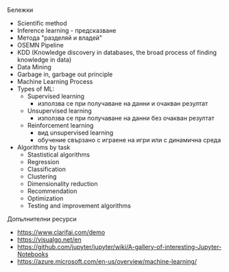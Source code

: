 Бележки
* Scientific method
* Inference learning - предсказване
* Метода "разделяй и владей"
* OSEMN Pipeline
* KDD (Knowledge discovery in databases, the broad process of finding knowledge in data)
* Data Mining
* Garbage in, garbage out principle
* Machine Learning Process
* Types of ML:
	* Supervised learning
		* използва се при получаване на данни и очакван резултат
	* Unsupervised learning
		* използва се при получаване на данни без очакван резултат
	* Reinforcement learning
		* вид unsupervised learning
		* обучение свързано с играене на игри или с динамична среда
* Algorithms by task
	* Stastistical algorithms
	* Regression
	* Classification
	* Clustering
	* Dimensionality reduction
	* Recommendation
	* Optimization
	* Testing and improvement algorithms

Допълнителни ресурси
* https://www.clarifai.com/demo
* https://visualgo.net/en
* https://github.com/jupyter/jupyter/wiki/A-gallery-of-interesting-Jupyter-Notebooks
* https://azure.microsoft.com/en-us/overview/machine-learning/
